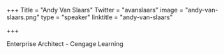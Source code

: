 +++
Title = "Andy Van Slaars"
Twitter = "avanslaars"
image = "andy-van-slaars.png"
type = "speaker"
linktitle = "andy-van-slaars"

+++

Enterprise Architect - Cengage Learning
